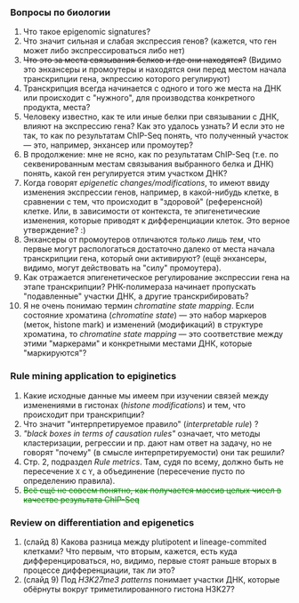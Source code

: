 ### Вопросы по биологии

1. Что такое epigenomic signatures?
2. Что значит сильная и слабая экспрессия генов? (кажется, что ген может либо экспрессироваться либо нет)
3. ~~Что это за места связывания белков и где они находятся?~~ (Видимо это энхансеры и промоутеры и находятся они перед местом начала транскрипции гена, экпрессию которого регулируют)
4. Транскрипция всегда начинается с одного и того же места на ДНК или происходит с "нужного", для производства конкретного продукта, места? 
5. Человеку известно, как те или иные белки при связывании с ДНК, влияют на экспрессию гена? Как это удалось узнать? И если это не так, то как по результатам ChIP-Seq понять, что полученный участок — это, например, энхансер или промоутер?
6. В продолжение: мне не ясно, как по результатам ChIP-Seq (т.е. по секвенированным местам связывания выбранного белка и ДНК) понять, какой ген регулируется этим участком ДНК? 
7. Когда говорят *epigenetic changes/modifications*, то имеют ввиду изменения экспрессии генов, например, в какой-нибудь клетке, в сравнении с тем, что происходит в "здоровой" (референсной) клетке. Или, в зависимости от контекста, те эпигенетические изменения, которые приводят к дифференциации клеток. Это верное утверждение? :)
8. Энхансеры от промоутеров отличаются *только лишь тем*, что первые могут распологаться достаточно далеко от места начала транскрипции гена, который они активируют? (ещё энхансеры, видимо, могут действовать на "силу" промоутера).
9. Как отражается эпигенетическое регулирование экспрессии гена на этапе транскрипции? РНК-полимераза начинает пропускать "подавленные" участки ДНК, а другие транскрибировать?
10. Я не очень понимаю термин *chromatine state mapping*. Если состояние хроматина (*chromatine state*) — это набор маркеров (меток, histone mark) и изменений (модификаций) в структуре хроматина, то  *chromatine state mapping* — это соответствие между этими "маркерами" и конкретными местами ДНК, которые "маркируются"?

### Rule mining application to epiginetics

1. Какие исходные данные мы имеем при изучении связей между изменениями в гистонах (*histone modifications*) и тем, что происходит при транскрипции?
2. Что значит "интерпретируемое правило" (*interpretable rule*) ?
3. *"black boxes in terms of causation rules"* означает, что методы кластеризации, регрессии и пр. дают нам ответ на задачу, но не говорят "почему" (в смысле интерпретируемости) они так решили?
4. Стр. 2, подраздел *Rule metrics*. Там, судя по всему, должно быть не пересечение `X` c `Y`, а объединение (пересечение пусто по определению правила).
5. <font color="green"> ~~Всё ещё не совсем понятно, как получается массив целых чисел в качестве результата ChIP-Seq~~ </font>

### Review on differentiation and epigenetics
1. (слайд 8) Какова разница между plutipotent и lineage-commited клетками? Что первым, что вторым, кажется, есть куда дифференцироваться, но, видимо, первые стоят раньше вторых в процессе дифференциации, так ли это?
2. (слайд 9) Под *H3K27me3 patterns* понимает участки ДНК, которые обёрнуты вокруг триметилированного гистона H3K27?
